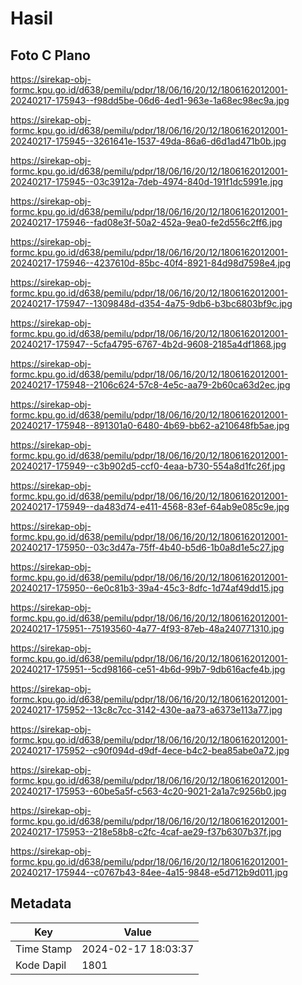 # Hasil

## Foto C Plano

https://sirekap-obj-formc.kpu.go.id/d638/pemilu/pdpr/18/06/16/20/12/1806162012001-20240217-175943--f98dd5be-06d6-4ed1-963e-1a68ec98ec9a.jpg

https://sirekap-obj-formc.kpu.go.id/d638/pemilu/pdpr/18/06/16/20/12/1806162012001-20240217-175945--3261641e-1537-49da-86a6-d6d1ad471b0b.jpg

https://sirekap-obj-formc.kpu.go.id/d638/pemilu/pdpr/18/06/16/20/12/1806162012001-20240217-175945--03c3912a-7deb-4974-840d-191f1dc5991e.jpg

https://sirekap-obj-formc.kpu.go.id/d638/pemilu/pdpr/18/06/16/20/12/1806162012001-20240217-175946--fad08e3f-50a2-452a-9ea0-fe2d556c2ff6.jpg

https://sirekap-obj-formc.kpu.go.id/d638/pemilu/pdpr/18/06/16/20/12/1806162012001-20240217-175946--4237610d-85bc-40f4-8921-84d98d7598e4.jpg

https://sirekap-obj-formc.kpu.go.id/d638/pemilu/pdpr/18/06/16/20/12/1806162012001-20240217-175947--1309848d-d354-4a75-9db6-b3bc6803bf9c.jpg

https://sirekap-obj-formc.kpu.go.id/d638/pemilu/pdpr/18/06/16/20/12/1806162012001-20240217-175947--5cfa4795-6767-4b2d-9608-2185a4df1868.jpg

https://sirekap-obj-formc.kpu.go.id/d638/pemilu/pdpr/18/06/16/20/12/1806162012001-20240217-175948--2106c624-57c8-4e5c-aa79-2b60ca63d2ec.jpg

https://sirekap-obj-formc.kpu.go.id/d638/pemilu/pdpr/18/06/16/20/12/1806162012001-20240217-175948--891301a0-6480-4b69-bb62-a210648fb5ae.jpg

https://sirekap-obj-formc.kpu.go.id/d638/pemilu/pdpr/18/06/16/20/12/1806162012001-20240217-175949--c3b902d5-ccf0-4eaa-b730-554a8d1fc26f.jpg

https://sirekap-obj-formc.kpu.go.id/d638/pemilu/pdpr/18/06/16/20/12/1806162012001-20240217-175949--da483d74-e411-4568-83ef-64ab9e085c9e.jpg

https://sirekap-obj-formc.kpu.go.id/d638/pemilu/pdpr/18/06/16/20/12/1806162012001-20240217-175950--03c3d47a-75ff-4b40-b5d6-1b0a8d1e5c27.jpg

https://sirekap-obj-formc.kpu.go.id/d638/pemilu/pdpr/18/06/16/20/12/1806162012001-20240217-175950--6e0c81b3-39a4-45c3-8dfc-1d74af49dd15.jpg

https://sirekap-obj-formc.kpu.go.id/d638/pemilu/pdpr/18/06/16/20/12/1806162012001-20240217-175951--75193560-4a77-4f93-87eb-48a240771310.jpg

https://sirekap-obj-formc.kpu.go.id/d638/pemilu/pdpr/18/06/16/20/12/1806162012001-20240217-175951--5cd98166-ce51-4b6d-99b7-9db616acfe4b.jpg

https://sirekap-obj-formc.kpu.go.id/d638/pemilu/pdpr/18/06/16/20/12/1806162012001-20240217-175952--13c8c7cc-3142-430e-aa73-a6373e113a77.jpg

https://sirekap-obj-formc.kpu.go.id/d638/pemilu/pdpr/18/06/16/20/12/1806162012001-20240217-175952--c90f094d-d9df-4ece-b4c2-bea85abe0a72.jpg

https://sirekap-obj-formc.kpu.go.id/d638/pemilu/pdpr/18/06/16/20/12/1806162012001-20240217-175953--60be5a5f-c563-4c20-9021-2a1a7c9256b0.jpg

https://sirekap-obj-formc.kpu.go.id/d638/pemilu/pdpr/18/06/16/20/12/1806162012001-20240217-175953--218e58b8-c2fc-4caf-ae29-f37b6307b37f.jpg

https://sirekap-obj-formc.kpu.go.id/d638/pemilu/pdpr/18/06/16/20/12/1806162012001-20240217-175944--c0767b43-84ee-4a15-9848-e5d712b9d011.jpg


## Metadata

| Key        | Value               |
| ---------- | ------------------- |
| Time Stamp | 2024-02-17 18:03:37 |
| Kode Dapil | 1801                |



